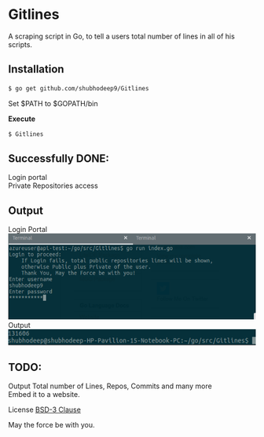 # Gitlines
A scraping script in Go, to tell a users total number of lines in all of his scripts.

## Installation

```bash
$ go get github.com/shubhodeep9/Gitlines
 ```
Set $PATH to $GOPATH/bin 

<strong>Execute</strong>
```bash
$ Gitlines
```

## Successfully DONE:
Login portal<br />
Private Repositories access

## Output
Login Portal<br />
![alt tag](https://raw.githubusercontent.com/shubhodeep9/Gitlines/master/screenshots/Gitline1.png) <br />
Output <br />
![alt tag](https://raw.githubusercontent.com/shubhodeep9/Gitlines/master/screenshots/Gitlines2.png) 

## TODO:
Output Total number of Lines, Repos, Commits and many more<br />
Embed it to a website.

License <a href="http://opensource.org/licenses/BSD-3-Clause">BSD-3 Clause</a>

May the force be with you.
